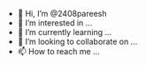- 👋 Hi, I’m @2408pareesh
- 👀 I’m interested in ...
- 🌱 I’m currently learning ...
- 💞️ I’m looking to collaborate on ...
- 📫 How to reach me ...

<!---
2408pareesh/2408pareesh is a ✨ special ✨ repository because its `README.md` (this file) appears on your GitHub profile.
You can click the Preview link to take a look at your changes.
--->

